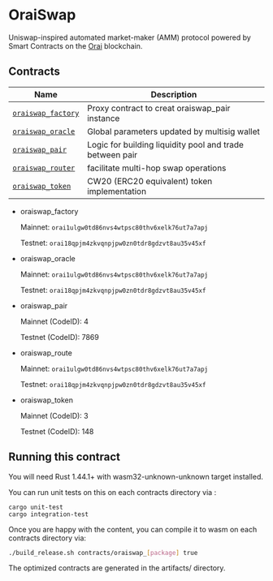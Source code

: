 # OraiSwap

Uniswap-inspired automated market-maker (AMM) protocol powered by Smart Contracts on the [Orai](https://orai.io) blockchain.

## Contracts

| Name                                             | Description                                              |
| ------------------------------------------------ | -------------------------------------------------------- |
| [`oraiswap_factory`](contracts/oraiswap_factory) | Proxy contract to creat oraiswap_pair instance           |
| [`oraiswap_oracle`](contracts/oraiswap_oracle)   | Global parameters updated by multisig wallet             |
| [`oraiswap_pair`](contracts/oraiswap_pair)       | Logic for building liquidity pool and trade between pair |
| [`oraiswap_router`](contracts/oraiswap_router)   | facilitate multi-hop swap operations                     |
| [`oraiswap_token`](contracts/oraiswap_token)     | CW20 (ERC20 equivalent) token implementation             |

- oraiswap_factory

  Mainnet: `orai1ulgw0td86nvs4wtpsc80thv6xelk76ut7a7apj`

  Testnet: `orai18qpjm4zkvqnpjpw0zn0tdr8gdzvt8au35v45xf`

- oraiswap_oracle

  Mainnet: `orai1ulgw0td86nvs4wtpsc80thv6xelk76ut7a7apj`

  Testnet: `orai18qpjm4zkvqnpjpw0zn0tdr8gdzvt8au35v45xf`

- oraiswap_pair

  Mainnet (CodeID): 4

  Testnet (CodeID): 7869

- oraiswap_route

  Mainnet: `orai1ulgw0td86nvs4wtpsc80thv6xelk76ut7a7apj`

  Testnet: `orai18qpjm4zkvqnpjpw0zn0tdr8gdzvt8au35v45xf`

- oraiswap_token

  Mainnet (CodeID): 3

  Testnet (CodeID): 148

## Running this contract

You will need Rust 1.44.1+ with wasm32-unknown-unknown target installed.

You can run unit tests on this on each contracts directory via :

```
cargo unit-test
cargo integration-test
```

Once you are happy with the content, you can compile it to wasm on each contracts directory via:

```bash
./build_release.sh contracts/oraiswap_[package] true
```

The optimized contracts are generated in the artifacts/ directory.
